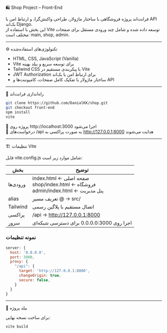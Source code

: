 🛍️ Shop Project – Front-End

فرانت‌اند پروژه فروشگاهی با ساختار ماژولار، طراحی واکنش‌گرا، و ارتباط امن با API بک‌اند Django.  
این بخش با استفاده از Vite توسعه داده شده و شامل چند ورودی مستقل برای صفحات مختلف است: main, shop, admin.

---

⚙️ تکنولوژی‌های استفاده‌شده

- HTML, CSS, JavaScript (Vanilla)  
- Vite برای توسعه سریع و بیلد بهینه  
- Tailwind CSS با پیکربندی مستقیم در Vite  
- JWT Authorization برای ارتباط امن با بک‌اند  
- ساختار ماژولار با تفکیک کامل صفحات، کامپوننت‌ها و API  

---

🚀 راه‌اندازی فرانت‌اند

```bash
git clone https://github.com/DanialKK/shop.git
git checkout front-end
npm install
vite
```

📡 پروژه روی http://localhost:3000 اجرا می‌شود  
🔗 درخواست‌های /api به صورت پراکسی به http://127.0.0.1:8000 هدایت می‌شوند

---

🏗️ تنظیمات Vite

فایل vite.config.js شامل موارد زیر است:

| بخش       | توضیح                                                                     |
|-----------|----------------------------------------------------------------------------|
| ورودی‌ها   | index.html ← صفحه اصلی<br>shop/index.html ← فروشگاه<br>admin/index.html ← پنل مدیریت |
| alias     | تعریف مسیر @ → src/                                                      |
| Tailwind  | اتصال مستقیم با پلاگین رسمی                                              |
| پراکسی     | /api → http://127.0.0.1:8000                                              |
| سرور      | اجرا روی 0.0.0.0:3000 برای دسترسی شبکه‌ای                                |

### نمونه تنظیمات

```js
server: {
  host: '0.0.0.0',
  port: 3000,
  proxy: {
    "/api": {
      target: 'http://127.0.0.1:8000',
      changeOrigin: true,
      secure: false,
    }
  }
}
```

---

🧱 بیلد پروژه

برای ساخت نسخه نهایی:

```bash
vite build
```
